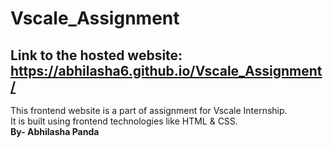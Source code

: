 # Vscale_Assignment
Link to the hosted website: https://abhilasha6.github.io/Vscale_Assignment/
---------------------------------
This frontend website is a part of assignment for Vscale Internship.
<br>
It is built using frontend technologies like HTML & CSS.
<br>
**By- Abhilasha Panda**
